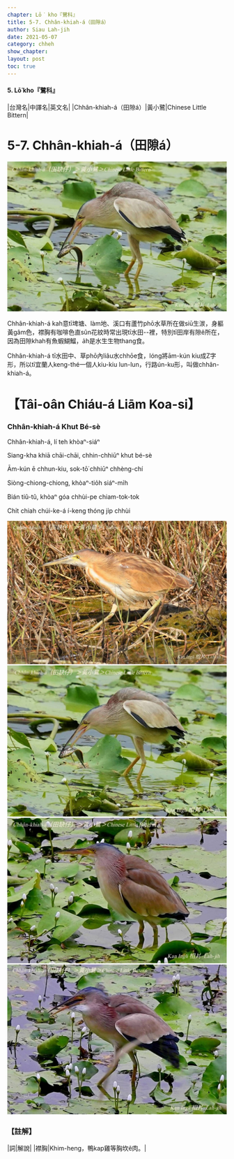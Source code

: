 ```yaml
---
chapter: Lō͘ kho『鷺科』
title: 5-7. Chhân-khiah-á（田隙á）
author: Siau Lah-jih
date: 2021-05-07
category: chheh
show_chapter:
layout: post
toc: true
---
```


#### 5. Lō͘ kho『鷺科』

|台灣名|中譯名|英文名|
|Chhân-khiah-á（田隙á）|黃小鷺|Chinese Little Bittern|


# 5-7. Chhân-khiah-á（田隙á）

![](../too5/05/05-7-1.田隙仔.jpg)


Chhân-khiah-á kah意tī埤塘、làm地、溪口有蘆竹phō水草所在做siū生湠，身軀黃gâm色，襟胸有咖啡色直sûn花紋時常出現tī水田--裡，特別tī田岸有隙ê所在，因為田隙khah有魚蝦鰗鰡，a̍h是水生生物thang食。

Chhân-khiah-á tī水田中、草phō內liâu水chhōe食，lóng將ām-kún kiu成Z字形，所以tī宜蘭人keng-thé一個人kiu-kiu lun-lun，行路ún-ku形，叫做chhân-khiah-á。

# 【Tâi-oân Chiáu-á Liām Koa-si】

### **Chhân-khiah-á Khut Bé-sè**

Chhân-khiah-á, lí teh khòaⁿ-siáⁿ 

Siang-kha khiā chāi-chāi, chhin-chhiūⁿ khut bé-sè

Ām-kún ē chhun-kiu, sok-tō͘ chhiūⁿ chhèng-chí

Siòng-chiong-chiong, khòaⁿ-tio̍h siáⁿ-mi̍h 

Bián tiû-tû, khòaⁿ góa chhùi-pe chiam-tok-tok

Chi̍t chiah chúi-ke-á í-keng thóng ji̍p chhùi


![](../too5/05/05-7-4.田隙仔.jpg)
![](../too5/05/05-7-2.田隙仔.jpg)
![](../too5/05/05-7-3.田隙仔.jpg)
![](../too5/05/05-7-5.田隙仔.jpg)

### 【註解】

|詞|解說|
|襟胸|Khim-heng，鴨kap雞等胸坎ê肉。|

